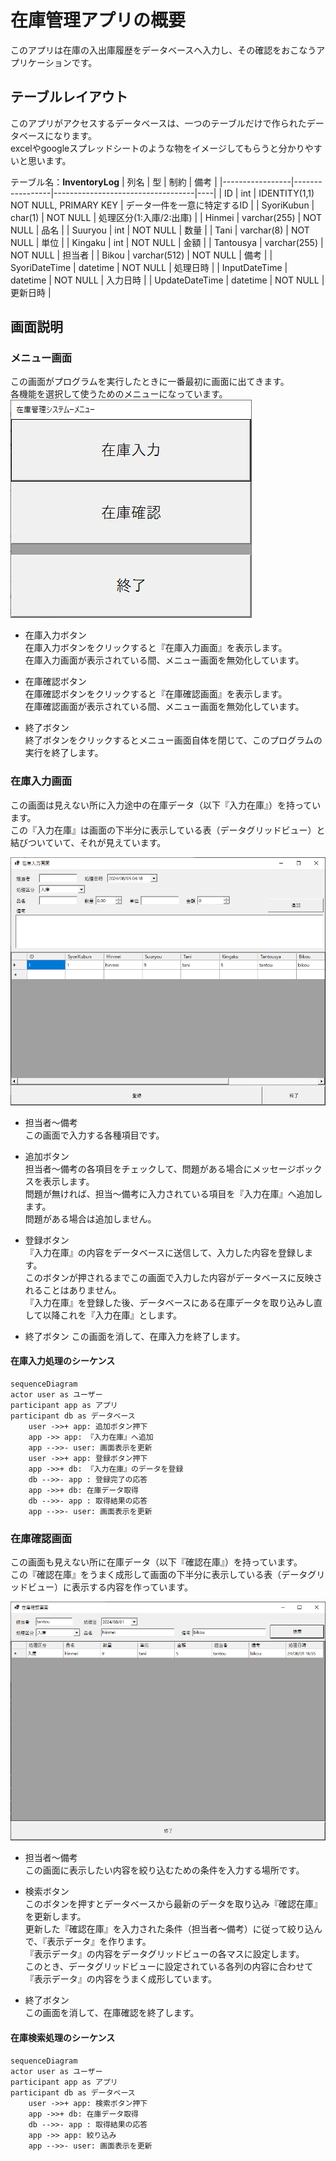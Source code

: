 # 在庫管理アプリの概要  
このアプリは在庫の入出庫履歴をデータベースへ入力し、その確認をおこなうアプリケーションです。

## テーブルレイアウト
このアプリがアクセスするデータベースは、一つのテーブルだけで作られたデータベースになります。  
excelやgoogleスプレッドシートのような物をイメージしてもらうと分かりやすいと思います。

テーブル名：**InventoryLog**
| 列名          | 型       | 制約                       | 備考 |
|-----------------|-----------------|-----------------------------------|----|
| ID              | int             | IDENTITY(1,1) NOT NULL, PRIMARY KEY | データ一件を一意に特定するID |
| SyoriKubun      | char(1)         | NOT NULL                          | 処理区分(1:入庫/2:出庫) |
| Hinmei          | varchar(255)    | NOT NULL                          | 品名 |
| Suuryou         | int             | NOT NULL                          | 数量 |
| Tani            | varchar(8)      | NOT NULL                          | 単位 |
| Kingaku         | int             | NOT NULL                          | 金額 |
| Tantousya       | varchar(255)    | NOT NULL                          | 担当者 |
| Bikou           | varchar(512)    | NOT NULL                          | 備考 |
| SyoriDateTime   | datetime        | NOT NULL                          | 処理日時 |
| InputDateTime   | datetime        | NOT NULL                          | 入力日時 |
| UpdateDateTime  | datetime        | NOT NULL                          | 更新日時 |


## 画面説明
### メニュー画面  
この画面がプログラムを実行したときに一番最初に画面に出てきます。  
各機能を選択して使うためのメニューになっています。  
![メニュー](./ss/在庫管理システム-メニュー.png "メニュー")  
- 在庫入力ボタン  
在庫入力ボタンをクリックすると『在庫入力画面』を表示します。  
在庫入力画面が表示されている間、メニュー画面を無効化しています。  

- 在庫確認ボタン  
在庫確認ボタンをクリックすると『在庫確認画面』を表示します。  
在庫確認画面が表示されている間、メニュー画面を無効化しています。  

- 終了ボタン  
終了ボタンをクリックするとメニュー画面自体を閉じて、このプログラムの実行を終了します。  

### 在庫入力画面  
この画面は見えない所に入力途中の在庫データ（以下『入力在庫』）を持っています。  
この『入力在庫』は画面の下半分に表示している表（データグリッドビュー）と結びついていて、それが見えています。

![在庫入力](./ss/在庫管理システム-在庫入力.png "在庫入力")  
- 担当者～備考  
この画面で入力する各種項目です。

- 追加ボタン  
担当者～備考の各項目をチェックして、問題がある場合にメッセージボックスを表示します。  
問題が無ければ、担当～備考に入力されている項目を『入力在庫』へ追加します。  
問題がある場合は追加しません。  

- 登録ボタン  
『入力在庫』の内容をデータベースに送信して、入力した内容を登録します。  
このボタンが押されるまでこの画面で入力した内容がデータベースに反映されることはありません。  
『入力在庫』を登録した後、データベースにある在庫データを取り込みし直して以降これを『入力在庫』とします。  

- 終了ボタン
この画面を消して、在庫入力を終了します。

#### 在庫入力処理のシーケンス
```mermaid
sequenceDiagram
actor user as ユーザー
participant app as アプリ
participant db as データベース
    user ->>+ app: 追加ボタン押下
    app ->> app: 『入力在庫』へ追加
    app -->>- user: 画面表示を更新
    user ->>+ app: 登録ボタン押下
    app ->>+ db: 『入力在庫』のデータを登録
    db -->>- app : 登録完了の応答
    app ->>+ db: 在庫データ取得
    db -->>- app : 取得結果の応答
    app -->>- user: 画面表示を更新

```

### 在庫確認画面  
この画面も見えない所に在庫データ（以下『確認在庫』）を持っています。  
この『確認在庫』をうまく成形して画面の下半分に表示している表（データグリッドビュー）に表示する内容を作っています。  

![在庫確認](./ss/在庫管理システム-在庫確認.png "在庫確認")  
- 担当者～備考  
この画面に表示したい内容を絞り込むための条件を入力する場所です。  

- 検索ボタン  
このボタンを押すとデータベースから最新のデータを取り込み『確認在庫』を更新します。  
更新した『確認在庫』を入力された条件（担当者～備考）に従って絞り込んで、『表示データ』を作ります。  
『表示データ』の内容をデータグリッドビューの各マスに設定します。  
このとき、データグリッドビューに設定されている各列の内容に合わせて『表示データ』の内容をうまく成形しています。  

- 終了ボタン  
この画面を消して、在庫確認を終了します。  

#### 在庫検索処理のシーケンス
```mermaid
sequenceDiagram
actor user as ユーザー
participant app as アプリ
participant db as データベース
    user ->>+ app: 検索ボタン押下
    app ->>+ db: 在庫データ取得
    db -->>- app : 取得結果の応答
    app ->> app: 絞り込み
    app -->>- user: 画面表示を更新

```
